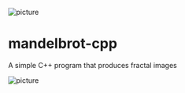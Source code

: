 ![picture](Images/out9.png)

# mandelbrot-cpp
A simple C++ program that produces fractal images

![picture](Images/out6.png)